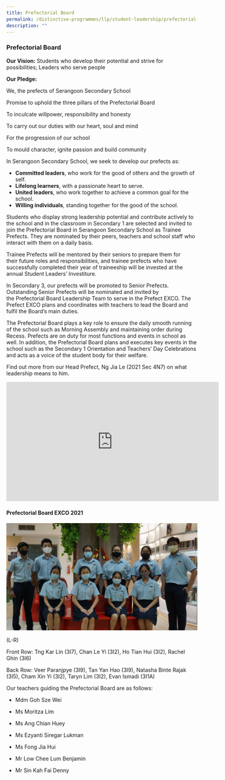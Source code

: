 ```yaml
---
title: Prefectorial Board
permalink: /distinctive-programmes/llp/student-leadership/prefectorial-board
description: ""
---
```

### Prefectorial Board

**Our Vision:**
Students who develop their potential and strive for possibilities; Leaders who serve people

**Our Pledge:**

We, the prefects of Serangoon Secondary School

Promise to uphold the three pillars of the Prefectorial Board

To inculcate willpower, responsibility and honesty

To carry out our duties with our heart, soul and mind

For the progression of our school

To mould character, ignite passion and build community

  

In Serangoon Secondary School, we seek to develop our prefects as:  

*   **Committed leaders**, who work for the good of others and the growth of self. 
*   **Lifelong learners**, with a passionate heart to serve.
*   **United leaders**, who work together to achieve a common goal for the school.
*   **Willing individuals**, standing together for the good of the school.

  

Students who display strong leadership potential and contribute actively to the school and in the classroom in Secondary 1 are selected and invited to join the Prefectorial Board in Serangoon Secondary School as Trainee Prefects. They are nominated by their peers, teachers and school staff who interact with them on a daily basis.  

Trainee Prefects will be mentored by their seniors to prepare them for their future roles and responsibilities, and trainee prefects who have successfully completed their year of traineeship will be invested at the annual Student Leaders’ Investiture.

In Secondary 3, our prefects will be promoted to Senior Prefects. Outstanding Senior Prefects will be nominated and invited by the Prefectorial Board Leadership Team to serve in the Prefect EXCO. The Prefect EXCO plans and coordinates with teachers to lead the Board and fulfil the Board’s main duties.

The Prefectorial Board plays a key role to ensure the daily smooth running of the school such as Morning Assembly and maintaining order during Recess. Prefects are on duty for most functions and events in school as well. In addition, the Prefectorial Board plans and executes key events in the school such as the Secondary 1 Orientation and Teachers’ Day Celebrations and acts as a voice of the student body for their welfare.

Find out more from our Head Prefect, Ng Jia Le (2021 Sec 4N7) on what leadership means to him.

<iframe width="560" height="315" src="https://www.youtube.com/embed/GJ-2n66KG_c" title="YouTube video player" frameborder="0" allow="accelerometer; autoplay; clipboard-write; encrypted-media; gyroscope; picture-in-picture" allowfullscreen></iframe>

#### Prefectorial Board EXCO 2021

![](/images/exco.jpg)

(L-R)

Front Row: Tng Kar Lin (3I7), Chan Le Yi (3I2), Ho Tian Hui (3I2), Rachel Ghin (3I6)

Back Row: Veer Paranjpye (3I9), Tan Yan Hao (3I9), Natasha Binte Rajak (3I5), Cham Xin Yi (3I2), Taryn Lim (3I2), Evan Ismadi (3I1A)

Our teachers guiding the Prefectorial Board are as follows:

*   Mdm Goh Sze Wei
*   Ms Moritza Lim
*   Ms Ang Chian Huey  
    
*   Ms Ezyanti Siregar Lukman  
    
*   Ms Fong Jia Hui  
    
*   Mr Low Chee Lum Benjamin  
    
*   Mr Sin Kah Fai Denny